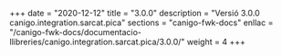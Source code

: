 +++
date        = "2020-12-12"
title       = "3.0.0"
description = "Versió 3.0.0 canigo.integration.sarcat.pica"
sections    = "canigo-fwk-docs"
enllac		= "/canigo-fwk-docs/documentacio-llibreries/canigo.integration.sarcat.pica/3.0.0/"
weight		= 4
+++
